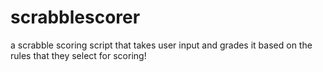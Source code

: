 # scrabblescorer

a scrabble scoring script that takes user input and grades it based on the rules that they select for scoring!
